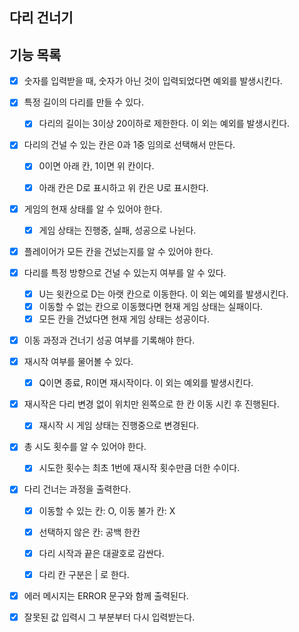 다리 건너기
---

## 기능 목록

- [x] 숫자를 입력받을 때, 숫자가 아닌 것이 입력되었다면 예외를 발생시킨다.

- [x] 특정 길이의 다리를 만들 수 있다.
    - [x] 다리의 길이는 3이상 20이하로 제한한다. 이 외는 예외를 발생시킨다.


- [x] 다리의 건널 수 있는 칸은 0과 1중 임의로 선택해서 만든다.
    - [x] 0이면 아래 칸, 1이면 위 칸이다.
    - [x] 아래 칸은 D로 표시하고 위 칸은 U로 표시한다.


- [x] 게임의 현재 상태를 알 수 있어야 한다.
    - [x] 게임 상태는 진행중, 실패, 성공으로 나뉜다.
- [x] 플레이어가 모든 칸을 건넜는지를 알 수 있어야 한다.
- [x] 다리를 특정 방향으로 건널 수 있는지 여부를 알 수 있다.
    - [x] U는 윗칸으로 D는 아랫 칸으로 이동한다. 이 외는 예외를 발생시킨다.
    - [x] 이동할 수 없는 칸으로 이동했다면 현재 게임 상태는 실패이다.
    - [x] 모든 칸을 건넜다면 현재 게임 상태는 성공이다.
- [x] 이동 과정과 건너기 성공 여부를 기록해야 한다.


- [x] 재시작 여부를 물어볼 수 있다.
    - [x] Q이면 종료, R이면 재시작이다. 이 외는 예외를 발생시킨다.
- [x] 재시작은 다리 변경 없이 위치만 왼쪽으로 한 칸 이동 시킨 후 진행된다.
    - [x] 재시작 시 게임 상태는 진행중으로 변경된다.


- [x] 총 시도 횟수를 알 수 있어야 한다.
    - [x] 시도한 횟수는 최초 1번에 재시작 횟수만큼 더한 수이다.
- [x] 다리 건너는 과정을 출력한다.
    - [x] 이동할 수 있는 칸: O, 이동 불가 칸: X
    - [x] 선택하지 않은 칸: 공백 한칸
    - [x] 다리 시작과 끝은 대괄호로 감싼다.
    - [x] 다리 칸 구분은 | 로 한다.


- [x] 에러 메시지는 ERROR 문구와 함께 출력된다.
- [x] 잘못된 값 입력시 그 부분부터 다시 입력받는다.